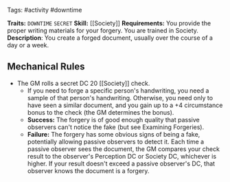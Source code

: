 Tags: #activity #downtime 

**Traits:** `DOWNTIME` `SECRET`
**Skill:** [[Society]]
**Requirements:** You provide the proper writing materials for your forgery. You are trained in Society.
**Description**: You create a forged document, usually over the course of a day or a week.
## Mechanical Rules

-  The GM rolls a secret DC 20 [[Society]] check.
	- If you need to forge a specific person's handwriting, you need a sample of that person's handwriting. Otherwise, you need only to have seen a similar document, and you gain up to a +4 circumstance bonus to the check (the GM determines the bonus).  
	- **Success:** The forgery is of good enough quality that passive observers can't notice the fake (but see Examining Forgeries).  
	- **Failure:** The forgery has some obvious signs of being a fake, potentially allowing passive observers to detect it. Each time a passive observer sees the document, the GM compares your check result to the observer's Perception DC or Society DC, whichever is higher. If your result doesn't exceed a passive observer's DC, that observer knows the document is a forgery.